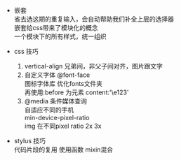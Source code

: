 - 嵌套<br>
  省去选这期的重复输入，会自动帮助我们补全上层的选择器<br>
  嵌套给css带来了模块化的概念<br>
  一个模块下的所有样式，统一组织

- css 技巧
  1. vertical-align 兄弟间，非父子间对齐，图片跟文字
  2. 自定义字体 @font-face<br>
  图标字体库 优化fonts文件夹<br>
  再使用:before 为元素 content:'\e123'<br>
  3. @media 条件媒体查询<br>
  自适应不同的手机<br>
  min-device-pixel-ratio <br>
  img 在不同pixel ratio 2x 3x

- stylus 技巧<br>
  代码片段的复用 使用函数 mixin混合

